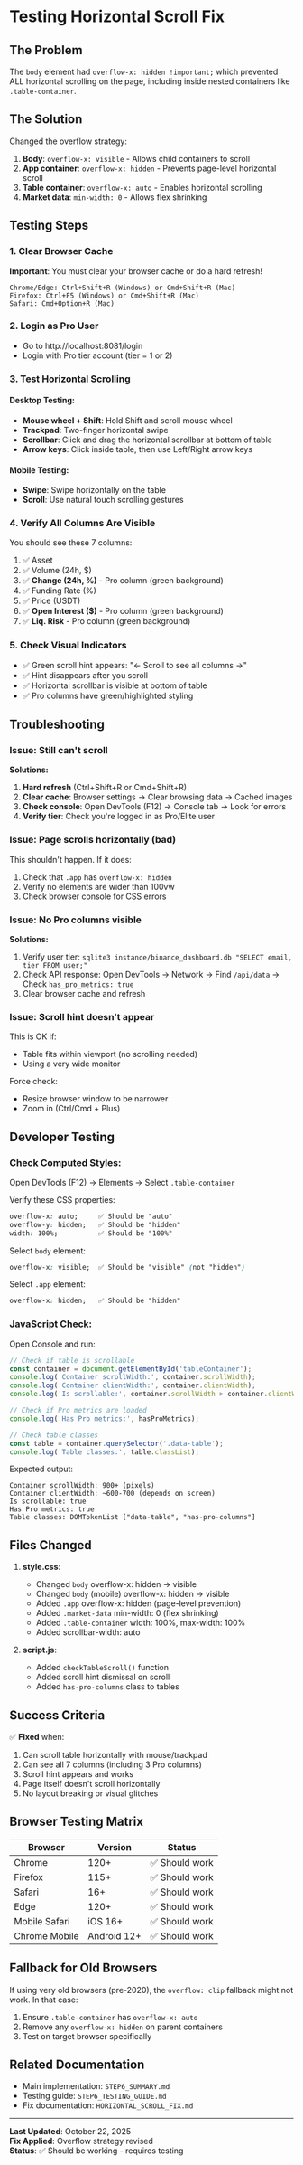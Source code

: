 # Testing Horizontal Scroll Fix

## The Problem
The `body` element had `overflow-x: hidden !important;` which prevented ALL horizontal scrolling on the page, including inside nested containers like `.table-container`.

## The Solution
Changed the overflow strategy:

1. **Body**: `overflow-x: visible` - Allows child containers to scroll
2. **App container**: `overflow-x: hidden` - Prevents page-level horizontal scroll
3. **Table container**: `overflow-x: auto` - Enables horizontal scrolling
4. **Market data**: `min-width: 0` - Allows flex shrinking

## Testing Steps

### 1. Clear Browser Cache
**Important**: You must clear your browser cache or do a hard refresh!

```
Chrome/Edge: Ctrl+Shift+R (Windows) or Cmd+Shift+R (Mac)
Firefox: Ctrl+F5 (Windows) or Cmd+Shift+R (Mac)
Safari: Cmd+Option+R (Mac)
```

### 2. Login as Pro User
- Go to http://localhost:8081/login
- Login with Pro tier account (tier = 1 or 2)

### 3. Test Horizontal Scrolling

#### Desktop Testing:
- **Mouse wheel + Shift**: Hold Shift and scroll mouse wheel
- **Trackpad**: Two-finger horizontal swipe
- **Scrollbar**: Click and drag the horizontal scrollbar at bottom of table
- **Arrow keys**: Click inside table, then use Left/Right arrow keys

#### Mobile Testing:
- **Swipe**: Swipe horizontally on the table
- **Scroll**: Use natural touch scrolling gestures

### 4. Verify All Columns Are Visible
You should see these 7 columns:
1. ✅ Asset
2. ✅ Volume (24h, $)
3. ✅ **Change (24h, %)** - Pro column (green background)
4. ✅ Funding Rate (%)
5. ✅ Price (USDT)
6. ✅ **Open Interest ($)** - Pro column (green background)
7. ✅ **Liq. Risk** - Pro column (green background)

### 5. Check Visual Indicators
- ✅ Green scroll hint appears: "← Scroll to see all columns →"
- ✅ Hint disappears after you scroll
- ✅ Horizontal scrollbar is visible at bottom of table
- ✅ Pro columns have green/highlighted styling

## Troubleshooting

### Issue: Still can't scroll
**Solutions:**
1. **Hard refresh** (Ctrl+Shift+R or Cmd+Shift+R)
2. **Clear cache**: Browser settings → Clear browsing data → Cached images
3. **Check console**: Open DevTools (F12) → Console tab → Look for errors
4. **Verify tier**: Check you're logged in as Pro/Elite user

### Issue: Page scrolls horizontally (bad)
This shouldn't happen. If it does:
1. Check that `.app` has `overflow-x: hidden`
2. Verify no elements are wider than 100vw
3. Check browser console for CSS errors

### Issue: No Pro columns visible
**Solutions:**
1. Verify user tier: `sqlite3 instance/binance_dashboard.db "SELECT email, tier FROM user;"`
2. Check API response: Open DevTools → Network → Find `/api/data` → Check `has_pro_metrics: true`
3. Clear browser cache and refresh

### Issue: Scroll hint doesn't appear
This is OK if:
- Table fits within viewport (no scrolling needed)
- Using a very wide monitor

Force check:
- Resize browser window to be narrower
- Zoom in (Ctrl/Cmd + Plus)

## Developer Testing

### Check Computed Styles:
Open DevTools (F12) → Elements → Select `.table-container`

Verify these CSS properties:
```css
overflow-x: auto;     ✅ Should be "auto"
overflow-y: hidden;   ✅ Should be "hidden"
width: 100%;          ✅ Should be "100%"
```

Select `body` element:
```css
overflow-x: visible;  ✅ Should be "visible" (not "hidden")
```

Select `.app` element:
```css
overflow-x: hidden;   ✅ Should be "hidden"
```

### JavaScript Check:
Open Console and run:
```javascript
// Check if table is scrollable
const container = document.getElementById('tableContainer');
console.log('Container scrollWidth:', container.scrollWidth);
console.log('Container clientWidth:', container.clientWidth);
console.log('Is scrollable:', container.scrollWidth > container.clientWidth);

// Check if Pro metrics are loaded
console.log('Has Pro metrics:', hasProMetrics);

// Check table classes
const table = container.querySelector('.data-table');
console.log('Table classes:', table.classList);
```

Expected output:
```
Container scrollWidth: 900+ (pixels)
Container clientWidth: ~600-700 (depends on screen)
Is scrollable: true
Has Pro metrics: true
Table classes: DOMTokenList ["data-table", "has-pro-columns"]
```

## Files Changed

1. **style.css**:
   - Changed `body` overflow-x: hidden → visible
   - Changed `body` (mobile) overflow-x: hidden → visible  
   - Added `.app` overflow-x: hidden (page-level prevention)
   - Added `.market-data` min-width: 0 (flex shrinking)
   - Added `.table-container` width: 100%, max-width: 100%
   - Added scrollbar-width: auto

2. **script.js**:
   - Added `checkTableScroll()` function
   - Added scroll hint dismissal on scroll
   - Added `has-pro-columns` class to tables

## Success Criteria

✅ **Fixed** when:
1. Can scroll table horizontally with mouse/trackpad
2. Can see all 7 columns (including 3 Pro columns)
3. Scroll hint appears and works
4. Page itself doesn't scroll horizontally
5. No layout breaking or visual glitches

## Browser Testing Matrix

| Browser | Version | Status |
|---------|---------|--------|
| Chrome | 120+ | ✅ Should work |
| Firefox | 115+ | ✅ Should work |
| Safari | 16+ | ✅ Should work |
| Edge | 120+ | ✅ Should work |
| Mobile Safari | iOS 16+ | ✅ Should work |
| Chrome Mobile | Android 12+ | ✅ Should work |

## Fallback for Old Browsers

If using very old browsers (pre-2020), the `overflow: clip` fallback might not work. In that case:

1. Ensure `.table-container` has `overflow-x: auto`
2. Remove any `overflow-x: hidden` on parent containers
3. Test on target browser specifically

## Related Documentation

- Main implementation: `STEP6_SUMMARY.md`
- Testing guide: `STEP6_TESTING_GUIDE.md`
- Fix documentation: `HORIZONTAL_SCROLL_FIX.md`

---

**Last Updated**: October 22, 2025  
**Fix Applied**: Overflow strategy revised  
**Status**: ✅ Should be working - requires testing

